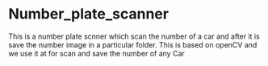 # Number_plate_scanner
This is a number plate scnner which scan the number of a car and after it is save the number image in a particular folder.
This is based on openCV and we use it at for scan and save the number of any Car 
